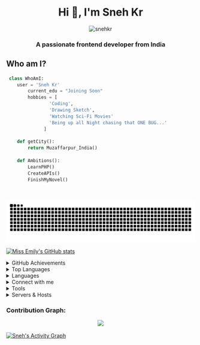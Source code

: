 <h1 align="center">Hi 👋, I'm Sneh Kr</h1>
<p align="center"> <img src="https://komarev.com/ghpvc/?username=snehkr&label=Profile%20views&color=0e75b6&style=flat" alt="snehkr" /> </p>
<h3 align="center">A passionate frontend developer from India</h3>

## Who am I?

```python
 class WhoAmI:
 	user = 'Sneh Kr'
		current_edu = "Joining Soon"
		hobbies = [
				'Coding',
				'Drawing Sketch',
				'Watching Sci-Fi Movies'
				'Being up all Night chasing that ONE BUG...'
			  ]
	
	def getCity():
		return Muzaffarpur_India()
	
	def Ambitions():
		LearnPHP()
		CreateAPIs()
		FinishMyNovel()

	
```
  

![snake gif](https://raw.githubusercontent.com/snehkr/snehkr/main/snehkr-grid-snake.svg)


[![Miss Emily's GitHub stats](https://github-readme-stats.vercel.app/api?username=snehkr&theme=aura&count_private=true&show_icons=true&cache_seconds=900)](https://github.com/snehkr/)

<details>
  <summary>GitHub Achievements</summary>
  <br/>
<p align="left"> <a href="https://github.com/snehkr"><img src="https://github-profile-trophy.vercel.app/?username=snehkr" alt="snehkr" /></a> </p>

</details>
<details>
    <summary>Top Languages</summary>
    <br/>

[![Top Langs](https://github-readme-stats.vercel.app/api/top-langs/?username=snehkr)](https://github.com/snehkr)

</details>

<details>
    <summary>Languages</summary>
    <br/>
<p align="left"> <a href="https://developer.android.com" target="_blank" rel="noreferrer"> <img src="https://raw.githubusercontent.com/devicons/devicon/master/icons/android/android-original-wordmark.svg" alt="android" width="40" height="40"/> </a> <a href="https://aws.amazon.com" target="_blank" rel="noreferrer"> <img src="https://raw.githubusercontent.com/devicons/devicon/master/icons/amazonwebservices/amazonwebservices-original-wordmark.svg" alt="aws" width="40" height="40"/> </a> <a href="https://www.gnu.org/software/bash/" target="_blank" rel="noreferrer"> <img src="https://www.vectorlogo.zone/logos/gnu_bash/gnu_bash-icon.svg" alt="bash" width="40" height="40"/> </a> <a href="https://getbootstrap.com" target="_blank" rel="noreferrer"> <img src="https://raw.githubusercontent.com/devicons/devicon/master/icons/bootstrap/bootstrap-plain-wordmark.svg" alt="bootstrap" width="40" height="40"/> </a> <a href="https://www.cprogramming.com/" target="_blank" rel="noreferrer"> <img src="https://raw.githubusercontent.com/devicons/devicon/master/icons/c/c-original.svg" alt="c" width="40" height="40"/> </a> <a href="https://www.w3schools.com/cpp/" target="_blank" rel="noreferrer"> <img src="https://raw.githubusercontent.com/devicons/devicon/master/icons/cplusplus/cplusplus-original.svg" alt="cplusplus" width="40" height="40"/> </a> <a href="https://www.w3schools.com/css/" target="_blank" rel="noreferrer"> <img src="https://raw.githubusercontent.com/devicons/devicon/master/icons/css3/css3-original-wordmark.svg" alt="css3" width="40" height="40"/> </a>  </p>

</details>

<details>
    <summary>Connect with me</summary>
    <br/>
<p align="left">
<a href="https://codepen.io/snehkr" target="blank"><img align="center" src="https://raw.githubusercontent.com/rahuldkjain/github-profile-readme-generator/master/src/images/icons/Social/codepen.svg" alt="snehkr" height="30" width="40" /></a>
<a href="https://linkedin.com/in/snehkr" target="blank"><img align="center" src="https://raw.githubusercontent.com/rahuldkjain/github-profile-readme-generator/master/src/images/icons/Social/linked-in-alt.svg" alt="snehkr" height="30" width="40" /></a>
<a href="https://fb.com/krsneh" target="blank"><img align="center" src="https://raw.githubusercontent.com/rahuldkjain/github-profile-readme-generator/master/src/images/icons/Social/facebook.svg" alt="krsneh" height="30" width="40" /></a>
<a href="https://instagram.com/snehkr_" target="blank"><img align="center" src="https://raw.githubusercontent.com/rahuldkjain/github-profile-readme-generator/master/src/images/icons/Social/instagram.svg" alt="snehkr_" height="30" width="40" /></a>
<a href="https://www.hackerrank.com/snehkr" target="blank"><img align="center" src="https://raw.githubusercontent.com/rahuldkjain/github-profile-readme-generator/master/src/images/icons/Social/hackerrank.svg" alt="snehkr" height="30" width="40" /></a>
<a href="https://www.leetcode.com/snehkr" target="blank"><img align="center" src="https://raw.githubusercontent.com/rahuldkjain/github-profile-readme-generator/master/src/images/icons/Social/leet-code.svg" alt="snehkr" height="30" width="40" /></a>
<a href="https://www.hackerearth.com/@snehkr" target="blank"><img align="center" src="https://raw.githubusercontent.com/rahuldkjain/github-profile-readme-generator/master/src/images/icons/Social/hackerearth.svg" alt="@snehkr" height="30" width="40" /></a>
</p>


</details>

<details>
    <summary>Tools</summary>
    <br/>
<p> <a href="https://www.docker.com/" target="_blank" rel="noreferrer"> <img src="https://raw.githubusercontent.com/devicons/devicon/master/icons/docker/docker-original-wordmark.svg" alt="docker" width="40" height="40"/> </a> <a href="https://expressjs.com" target="_blank" rel="noreferrer"> <img src="https://raw.githubusercontent.com/devicons/devicon/master/icons/express/express-original-wordmark.svg" alt="express" width="40" height="40"/> </a><a href="https://firebase.google.com/" target="_blank" rel="noreferrer"> <img src="https://www.vectorlogo.zone/logos/firebase/firebase-icon.svg" alt="firebase" width="40" height="40"/> </a> <a href="https://cloud.google.com" target="_blank" rel="noreferrer"> <img src="https://www.vectorlogo.zone/logos/google_cloud/google_cloud-icon.svg" alt="gcp" width="40" height="40"/> </a> <a href="https://git-scm.com/" target="_blank" rel="noreferrer"> <img src="https://www.vectorlogo.zone/logos/git-scm/git-scm-icon.svg" alt="git" width="40" height="40"/> </a> <a href="https://heroku.com" target="_blank" rel="noreferrer"> <img src="https://www.vectorlogo.zone/logos/heroku/heroku-icon.svg" alt="heroku" width="40" height="40"/> </a> <a href="https://www.w3.org/html/" target="_blank" rel="noreferrer"> <img src="https://raw.githubusercontent.com/devicons/devicon/master/icons/html5/html5-original-wordmark.svg" alt="html5" width="40" height="40"/> </a> <a href="https://developer.mozilla.org/en-US/docs/Web/JavaScript" target="_blank" rel="noreferrer"> <img src="https://raw.githubusercontent.com/devicons/devicon/master/icons/javascript/javascript-original.svg" alt="javascript" width="40" height="40"/> </a> <a href="https://www.linux.org/" target="_blank" rel="noreferrer"> <img src="https://raw.githubusercontent.com/devicons/devicon/master/icons/linux/linux-original.svg" alt="linux" width="40" height="40"/> </a> </p>

</details>

<details>
    <summary>Servers & Hosts</summary>
    <br/>
<p> <a href="https://www.mongodb.com/" target="_blank" rel="noreferrer"> <img src="https://raw.githubusercontent.com/devicons/devicon/master/icons/mongodb/mongodb-original-wordmark.svg" alt="mongodb" width="40" height="40"/> </a> <a href="https://www.mysql.com/" target="_blank" rel="noreferrer"> <img src="https://raw.githubusercontent.com/devicons/devicon/master/icons/mysql/mysql-original-wordmark.svg" alt="mysql" width="40" height="40"/> </a> <a href="https://www.nginx.com" target="_blank" rel="noreferrer"> <img src="https://raw.githubusercontent.com/devicons/devicon/master/icons/nginx/nginx-original.svg" alt="nginx" width="40" height="40"/> </a> <a href="https://nodejs.org" target="_blank" rel="noreferrer"> <img src="https://raw.githubusercontent.com/devicons/devicon/master/icons/nodejs/nodejs-original-wordmark.svg" alt="nodejs" width="40" height="40"/> </a> <a href="https://www.photoshop.com/en" target="_blank" rel="noreferrer"> <img src="https://raw.githubusercontent.com/devicons/devicon/master/icons/photoshop/photoshop-line.svg" alt="photoshop" width="40" height="40"/> </a> <a href="https://www.php.net" target="_blank" rel="noreferrer"> <img src="https://raw.githubusercontent.com/devicons/devicon/master/icons/php/php-original.svg" alt="php" width="40" height="40"/> </a> <a href="https://www.python.org" target="_blank" rel="noreferrer"> <img src="https://raw.githubusercontent.com/devicons/devicon/master/icons/python/python-original.svg" alt="python" width="40" height="40"/> </a> <a href="https://reactjs.org/" target="_blank" rel="noreferrer"> <img src="https://raw.githubusercontent.com/devicons/devicon/master/icons/react/react-original-wordmark.svg" alt="react" width="40" height="40"/> </a> <a href="https://reactnative.dev/" target="_blank" rel="noreferrer"> <img src="https://reactnative.dev/img/header_logo.svg" alt="reactnative" width="40" height="40"/> </a> </p>

</details>



### Contribution Graph:

<p align="center">
  <a href="https://github.com/snehkr">
    <img src="https://github-readme-streak-stats.herokuapp.com?user=snehkr&theme=gruvbox_duo&hide_border=true&date_format=M%20j%5B%2C%20Y%5D&fire=DD0000"/>
  </a>
</p>


<a href="https://github.com/snehkr"><img alt="Sneh's Activity Graph" src="https://activity-graph.herokuapp.com/graph?username=snehkr&bg_color=1F222E&color=F8D866&line=F85D7F&point=FFFFFF&hide_border=true" /></a>



